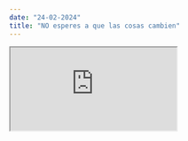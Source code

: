 ```yaml
---
date: "24-02-2024"
title: "NO esperes a que las cosas cambien"
---
```

<iframe src="https://www.youtube.com/embed/oI1YrY6MBcg" allowfullscreen></iframe>

